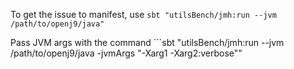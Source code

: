 To get the issue to manifest, use ```sbt "utilsBench/jmh:run --jvm /path/to/openj9/java"```

Pass JVM args with the command ```sbt "utilsBench/jmh:run --jvm /path/to/openj9/java -jvmArgs \"-Xarg1 -Xarg2:verbose\""
